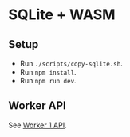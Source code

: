 # SQLite + WASM

## Setup

- Run `./scripts/copy-sqlite.sh`.
- Run `npm install`.
- Run `npm run dev`.

## Worker API

See [Worker 1 API](https://sqlite.org/wasm/doc/tip/api-worker1.md).
